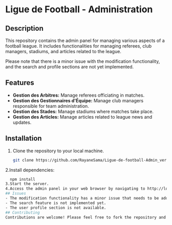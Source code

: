 # Ligue de Football - Administration

## Description
This repository contains the admin panel for managing various aspects of a football league. It includes functionalities for managing referees, club managers, stadiums, and articles related to the league.

Please note that there is a minor issue with the modification functionality, and the search and profile sections are not yet implemented.

## Features
- **Gestion des Arbitres:** Manage referees officiating in matches.
- **Gestion des Gestionnaires d'Équipe:** Manage club managers responsible for team administration.
- **Gestion des Stades:** Manage stadiums where matches take place.
- **Gestion des Articles:** Manage articles related to league news and updates.

## Installation
1. Clone the repository to your local machine.
   ```bash
   git clone https://github.com/RayaneSama/Ligue-de-football-Admin_version-.git
2.Install dependencies: 
```bash
  npm install
3.Start the server.
4.Access the admin panel in your web browser by navigating to http://localhost:PORT, where PORT is the port number configured for the server.
## Issues
- The modification functionality has a minor issue that needs to be addressed.
- The search feature is not implemented yet.
- The user profile section is not available.
## Contributing
Contributions are welcome! Please feel free to fork the repository and submit pull requests to contribute new features, enhancements, or bug fixes.
